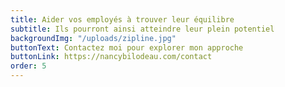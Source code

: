 ```yaml
---
title: Aider vos employés à trouver leur équilibre
subtitle: Ils pourront ainsi atteindre leur plein potentiel
backgroundImg: "/uploads/zipline.jpg"
buttonText: Contactez moi pour explorer mon approche
buttonLink: https://nancybilodeau.com/contact
order: 5
---
```

